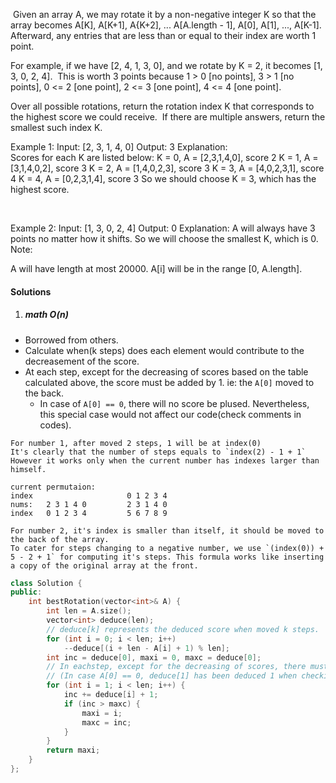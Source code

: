  Given an array A, we may rotate it by a non-negative integer K so that the array becomes A[K], A[K+1], A{K+2], ... A[A.length - 1], A[0], A[1], ..., A[K-1].  Afterward, any entries that are less than or equal to their index are worth 1 point. 

For example, if we have [2, 4, 1, 3, 0], and we rotate by K = 2, it becomes [1, 3, 0, 2, 4].  This is worth 3 points because 1 > 0 [no points], 3 > 1 [no points], 0 <= 2 [one point], 2 <= 3 [one point], 4 <= 4 [one point].

Over all possible rotations, return the rotation index K that corresponds to the highest score we could receive.  If there are multiple answers, return the smallest such index K.

Example 1:
Input: [2, 3, 1, 4, 0]
Output: 3
Explanation:  
Scores for each K are listed below: 
K = 0,  A = [2,3,1,4,0],    score 2
K = 1,  A = [3,1,4,0,2],    score 3
K = 2,  A = [1,4,0,2,3],    score 3
K = 3,  A = [4,0,2,3,1],    score 4
K = 4,  A = [0,2,3,1,4],    score 3
So we should choose K = 3, which has the highest score.

 

Example 2:
Input: [1, 3, 0, 2, 4]
Output: 0
Explanation:  A will always have 3 points no matter how it shifts.
So we will choose the smallest K, which is 0.
Note:

A will have length at most 20000.
A[i] will be in the range [0, A.length].

#### Solutions

1. ##### math O(n)

- Borrowed from others.
- Calculate when(k steps) does each element would contribute to the decreasement of the score.
- At each step, except for the decreasing of scores based on the table calculated above, the score must be added by 1. ie: the `A[0]` moved to the back.
    - In case of `A[0] == 0`, there will no score be plused. Nevertheless, this special case would not affect our code(check comments in codes).

```
For number 1, after moved 2 steps, 1 will be at index(0)
It's clearly that the number of steps equals to `index(2) - 1 + 1`
However it works only when the current number has indexes larger than himself.

current permutaion:
index                     0 1 2 3 4 
nums:   2 3 1 4 0         2 3 1 4 0
index   0 1 2 3 4         5 6 7 8 9

For number 2, it's index is smaller than itself, it should be moved to the back of the array.
To cater for steps changing to a negative number, we use `(index(0)) + 5 - 2 + 1` for computing it's steps. This formula works like inserting a copy of the original array at the front.

```


```c++
class Solution {
public:
    int bestRotation(vector<int>& A) {
        int len = A.size();
        vector<int> deduce(len);
        // deduce[k] represents the deduced score when moved k steps.
        for (int i = 0; i < len; i++)
            --deduce[(i + len - A[i] + 1) % len];
        int inc = deduce[0], maxi = 0, maxc = deduce[0];
        // In eachstep, except for the decreasing of scores, there must be 1 score added. ie. The A[0] moved to the back.
        // (In case A[0] == 0, deduce[1] has been deduced 1 when checking the A[0], thus +1 - 1 = 0, would not interfere with the answer.
        for (int i = 1; i < len; i++) {
            inc += deduce[i] + 1;
            if (inc > maxc) {
                maxi = i;
                maxc = inc;
            }
        }
        return maxi;
    }
};
```